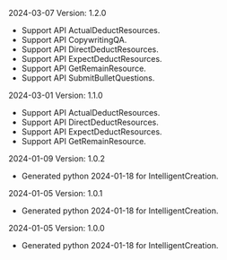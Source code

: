 2024-03-07 Version: 1.2.0
- Support API ActualDeductResources.
- Support API CopywritingQA.
- Support API DirectDeductResources.
- Support API ExpectDeductResources.
- Support API GetRemainResource.
- Support API SubmitBulletQuestions.


2024-03-01 Version: 1.1.0
- Support API ActualDeductResources.
- Support API DirectDeductResources.
- Support API ExpectDeductResources.
- Support API GetRemainResource.


2024-01-09 Version: 1.0.2
- Generated python 2024-01-18 for IntelligentCreation.

2024-01-05 Version: 1.0.1
- Generated python 2024-01-18 for IntelligentCreation.

2024-01-05 Version: 1.0.0
- Generated python 2024-01-18 for IntelligentCreation.

